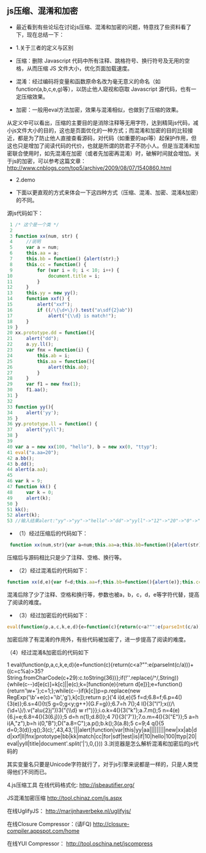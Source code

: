 ## js压缩、混淆和加密
* 最近看到有些论坛在讨论js压缩、混淆和加密的问题，特意找了些资料看了下，现在总结一下：

* 1.关于三者的定义与区别

* 压缩：删除 Javascript 代码中所有注释、跳格符号、换行符号及无用的空格，从而压缩 JS 文件大小，优化页面加载速度。

* 混淆：经过编码将变量和函数原命名改为毫无意义的命名（如function(a,b,c,e,g)等），以防止他人窥视和窃取 Javascript 源代码，也有一定压缩效果。

* 加密：一般用eval方法加密，效果与混淆相似，也做到了压缩的效果。  

 从定义中可以看出，压缩的主要目的是消除注释等无用字符，达到精简js代码，减小js文件大小的目的，这也是页面优化的一种方式；而混淆和加密的目的比较接近，都是为了防止他人直接查看源码，对代码（如重要的api等）起保护作用，但这也只是增加了阅读代码的代价，也就是所谓的防君子不防小人。但是当混淆和加密联合使用时，如先混淆在加密（或者先加密再混淆）时，破解时间就会增加。关于js的加密，可以参考这篇文章：http://www.cnblogs.com/top5/archive/2009/08/07/1540860.html

* 2.demo

* 下面以更直观的方式来体会一下这四种方式（压缩、混淆、加密、混淆&加密）的不同。

源js代码如下：

```js
 1 /* 这个是一个类 */
 2 
 3 function xx(num, str) {
 4     //说明
 5     var a = num;
 6     this.aa = a;
 7     this.bb = function() {alert(str);}
 8     this.cc = function() {
 9         for (var i = 0; i < 10; i++) {
10             document.title = i;
11         }
12     }
13     this.yy = new yy();
14     function xxf() {
15         alert("xxf");
16         if ((/\{\d+\}/).test("a\sdf{2}ab"))
17             alert("{\\d} is match!");
18     }
19 }
20 xx.prototype.dd = function(){
21     alert("dd");
22     a.yy.ll();
23     var fnx = function(i) {
24         this.ab = i;
25         this.aa = function(){
26             alert(this.ab);
27         }
28     }
29     var f1 = new fnx(1);
30     f1.aa();
31 }
32 
33 function yy(){
34     alert('yy');
35 }
36 yy.prototype.ll = function() {
37     alert("yyll");
38 }
39 
40 var a = new xx(100, "hello"), b = new xx(0, "ttyp");
41 eval("a.aa=20");
42 a.bb();
43 b.dd();
44 alert(a.aa);
45 
46 var k = 9;
47 function kk() {
48     var k = 0;
49     alert(k);
50 }
51 kk();
52 alert(k);
53 //输入结果alert:"yy"->"yy"->"hello"->"dd"->"yyll"->"12"->"20"->"0"->"9"

```
* （1）经过压缩后的代码如下：

```js
 function xx(num,str){var a=num;this.aa=a;this.bb=function(){alert(str)};this.cc=function(){for(var i=0;i<10;i++){document.title=i}};this.yy=new yy();function xxf(){alert("xxf");if((/\{\d+\}/).test("a\sdf{2}ab"))alert("{\\d} is match!")}};xx.prototype.dd=function(){alert("dd");a.yy.ll();var fnx=function(i){this.ab=i;this.aa=function(){alert(this.ab)}};var f1=new fnx(1);f1.aa()};function yy(){alert('yy')};yy.prototype.ll=function(){alert("yyll")};var a=new xx(100,"hello"),b=new xx(0,"ttyp");eval("a.aa=20");a.bb();b.dd();alert(a.aa);var k=9;function kk(){var k=0;alert(k)};kk();alert(k);
 ```
 
压缩后与源码相比只是少了注释、空格、换行等。

* （2）经过混淆后的代码如下：

```js 
function xx(d,e){var f=d;this.aa=f;this.bb=function(){alert(e)};this.cc=function(){for(var g=0;g<10;g++){document.title=g}};this.yy=new yy();function xxf(){alert("xxf");if((/\{\d+\}/).test("a\sdf{2}ab"))alert("{\\d} is match!")}};xx.prototype.dd=function(){alert("dd");a.yy.ll();var fnx=function(e){this.ab=e;this.aa=function(){alert(this.ab)}};var d=new fnx(1);d.aa()};function yy(){alert('yy')};yy.prototype.ll=function(){alert("yyll")};var a=new xx(100,"hello"),b=new xx(0,"ttyp");eval("a.aa=20");a.bb();b.dd();alert(a.aa);var c=9;function kk(){var d=0;alert(d)};kk();alert(c);
```

混淆后除了少了注释、空格和换行等，参数也被a，b，c，d，e等字符代替，提高了阅读的难度。

* （3）经过加密后的代码如下：

```js
eval(function(p,a,c,k,e,d){e=function(c){return(c<a?"":e(parseInt(c/a)))+((c=c%a)>35?String.fromCharCode(c+29):c.toString(36))};if(!''.replace(/^/,String)){while(c--)d[e(c)]=k[c]||e(c);k=[function(e){return d[e]}];e=function(){return'\\w+'};c=1;};while(c--)if(k[c])p=p.replace(new RegExp('\\b'+e(c)+'\\b','g'),k[c]);return p;}('3 e(o,l){5 a=o;6.8=a;6.p=3(){4(l)};6.B=3(){A(5 i=0;i<y;i++){x.z=i}};6.7=c 7();3 j(){4("j");t((/\\{\\d+\\}/).s("a\\u{2}g"))4("{\\\\d} w v!")}};e.r.f=3(){4("f");a.7.h();5 n=3(i){6.g=i;6.8=3(){4(6.g)}};5 m=c n(1);m.8()};3 7(){4(\'7\')};7.r.h=3(){4("D")};5 a=c e(F,"H"),b=c e(0,"G");E("a.8=C");a.p();b.f();4(a.8);5 k=9;3 q(){5 k=0;4(k)};q();4(k);',44,44,'|||function|alert|var|this|yy|aa||||new||xx|dd|ab|ll||xxf||str|f1|fnx|num|bb|kk|prototype|test|if|sdf|match|is|document|10|title|for|cc|20|yyll|eval|100|ttyp|hello'.split('|'),0,{}))
```

加密后除了有混淆的作用外，有些代码被加密了，进一步提高了阅读的难度。

（4）经过混淆&加密后的代码如下

1 eval(function(p,a,c,k,e,d){e=function(c){return(c<a?"":e(parseInt(c/a)))+((c=c%a)>35?String.fromCharCode(c+29):c.toString(36))};if(!''.replace(/^/,String)){while(c--)d[e(c)]=k[c]||e(c);k=[function(e){return d[e]}];e=function(){return'\\w+'};c=1;};while(c--)if(k[c])p=p.replace(new RegExp('\\b'+e(c)+'\\b','g'),k[c]);return p;}('4 i(d,e){5 f=d;6.8=f;6.p=4(){3(e)};6.s=4(){t(5 g=0;g<y;g++){G.F=g}};6.7=h 7();4 l(){3("l");x((/\\{\\d+\\}/).v("a\\u{2}j"))3("{\\\\d} w r!")}};i.o.k=4(){3("k");a.7.m();5 n=4(e){6.j=e;6.8=4(){3(6.j)}};5 d=h n(1);d.8()};4 7(){3(\'7\')};7.o.m=4(){3("E")};5 a=h i(A,"z"),b=h i(0,"B");D("a.8=C");a.p();b.k();3(a.8);5 c=9;4 q(){5 d=0;3(d)};q();3(c);',43,43,'|||alert|function|var|this|yy|aa|||||||||new|xx|ab|dd|xxf|ll|fnx|prototype|bb|kk|match|cc|for|sdf|test|is|if|10|hello|100|ttyp|20|eval|yyll|title|document'.split('|'),0,{}))
3.浏览器是怎么解析混淆和加密后的js代码的

其实变量名只要是Unicode字符就行了，对于js引擎来说都是一样的，只是人类觉得他们不同而已。

4.js压缩工具
在线代码格式化:
http://jsbeautifier.org/

JS混淆加密压缩 
http://tool.chinaz.com/js.aspx

在线UglifyJS：
http://marijnhaverbeke.nl/uglifyjs/

在线Closure Compressor：(请FQ)
http://closure-compiler.appspot.com/home

在线YUI Compressor：
http://tool.oschina.net/jscompress

